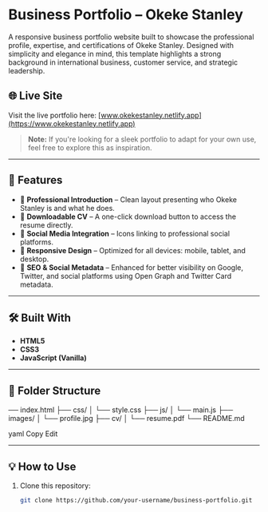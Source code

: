 # Business Portfolio – Okeke Stanley

A responsive business portfolio website built to showcase the professional profile, expertise, and certifications of Okeke Stanley. Designed with simplicity and elegance in mind, this template highlights a strong background in international business, customer service, and strategic leadership.

## 🌐 Live Site

Visit the live portfolio here: [www.okekestanley.netlify.app](https://www.okekestanley.netlify.app)  
> **Note:** If you're looking for a sleek portfolio to adapt for your own use, feel free to explore this as inspiration.

---

## 📌 Features

- 🔹 **Professional Introduction** – Clean layout presenting who Okeke Stanley is and what he does.
- 🔹 **Downloadable CV** – A one-click download button to access the resume directly.
- 🔹 **Social Media Integration** – Icons linking to professional social platforms.
- 🔹 **Responsive Design** – Optimized for all devices: mobile, tablet, and desktop.
- 🔹 **SEO & Social Metadata** – Enhanced for better visibility on Google, Twitter, and social platforms using Open Graph and Twitter Card metadata.

---

## 🛠️ Built With

- **HTML5**
- **CSS3**
- **JavaScript (Vanilla)**

---

## 📁 Folder Structure
── index.html ├── css/ │ └── style.css ├── js/ │ └── main.js ├── images/ │ └── profile.jpg ├── cv/ │ └── resume.pdf └── README.md

yaml
Copy
Edit

---

## 💡 How to Use

1. Clone this repository:
   ```bash
   git clone https://github.com/your-username/business-portfolio.git
   

